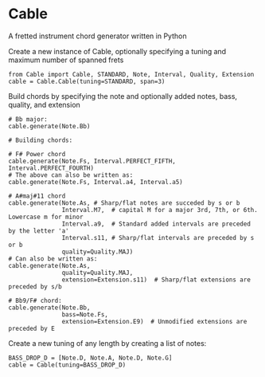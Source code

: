 # Cable
A fretted instrument chord generator written in Python

Create a new instance of Cable, optionally specifying a tuning and maximum number of spanned frets
```
from Cable import Cable, STANDARD, Note, Interval, Quality, Extension
cable = Cable.Cable(tuning=STANDARD, span=3)
```

Build chords by specifying the note and optionally added notes, bass, quality, and extension
```
# Bb major:
cable.generate(Note.Bb)

# Building chords:

# F# Power chord
cable.generate(Note.Fs, Interval.PERFECT_FIFTH, Interval.PERFECT_FOURTH)
# The above can also be written as:
cable.generate(Note.Fs, Interval.a4, Interval.a5)

# A#maj#11 chord
cable.generate(Note.As, # Sharp/flat notes are succeded by s or b
               Interval.M7,  # capital M for a major 3rd, 7th, or 6th. Lowercase m for minor
               Interval.a9,  # Standard added intervals are preceded by the letter 'a'
               Interval.s11, # Sharp/flat intervals are preceded by s or b
               quality=Quality.MAJ)
# Can also be written as:
cable.generate(Note.As,
               quality=Quality.MAJ,
               extension=Extension.s11)  # Sharp/flat extensions are preceded by s/b

# Bb9/F# chord:
cable.generate(Note.Bb,
               bass=Note.Fs,
               extension=Extension.E9)  # Unmodified extensions are preceded by E
```

Create a new tuning of any length by creating a list of notes:
```
BASS_DROP_D = [Note.D, Note.A, Note.D, Note.G]
cable = Cable(tuning=BASS_DROP_D)
```